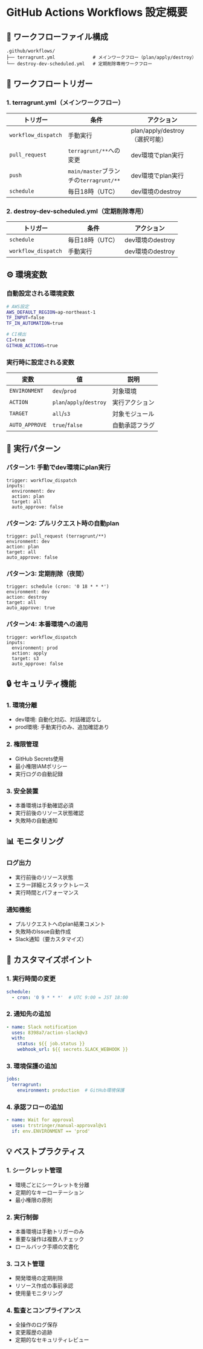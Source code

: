 # GitHub Actions Workflows 設定概要

## 📁 ワークフローファイル構成

```
.github/workflows/
├── terragrunt.yml              # メインワークフロー（plan/apply/destroy）
└── destroy-dev-scheduled.yml   # 定期削除専用ワークフロー
```

## 🔄 ワークフロートリガー

### 1. terragrunt.yml（メインワークフロー）

| トリガー | 条件 | アクション |
|---------|------|----------|
| `workflow_dispatch` | 手動実行 | plan/apply/destroy（選択可能） |
| `pull_request` | `terragrunt/**`への変更 | dev環境でplan実行 |
| `push` | `main/master`ブランチの`terragrunt/**` | dev環境でplan実行 |
| `schedule` | 毎日18時（UTC） | dev環境のdestroy |

### 2. destroy-dev-scheduled.yml（定期削除専用）

| トリガー | 条件 | アクション |
|---------|------|----------|
| `schedule` | 毎日18時（UTC） | dev環境のdestroy |
| `workflow_dispatch` | 手動実行 | dev環境のdestroy |

## ⚙️ 環境変数

### 自動設定される環境変数

```bash
# AWS設定
AWS_DEFAULT_REGION=ap-northeast-1
TF_INPUT=false
TF_IN_AUTOMATION=true

# CI検出
CI=true
GITHUB_ACTIONS=true
```

### 実行時に設定される変数

| 変数 | 値 | 説明 |
|-----|----|----|
| `ENVIRONMENT` | `dev`/`prod` | 対象環境 |
| `ACTION` | `plan`/`apply`/`destroy` | 実行アクション |
| `TARGET` | `all`/`s3` | 対象モジュール |
| `AUTO_APPROVE` | `true`/`false` | 自動承認フラグ |

## 🎯 実行パターン

### パターン1: 手動でdev環境にplan実行
```
trigger: workflow_dispatch
inputs:
  environment: dev
  action: plan
  target: all
  auto_approve: false
```

### パターン2: プルリクエスト時の自動plan
```
trigger: pull_request (terragrunt/**)
environment: dev
action: plan
target: all
auto_approve: false
```

### パターン3: 定期削除（夜間）
```
trigger: schedule (cron: '0 18 * * *')
environment: dev
action: destroy
target: all
auto_approve: true
```

### パターン4: 本番環境への適用
```
trigger: workflow_dispatch
inputs:
  environment: prod
  action: apply
  target: s3
  auto_approve: false
```

## 🔒 セキュリティ機能

### 1. 環境分離
- dev環境: 自動化対応、対話確認なし
- prod環境: 手動実行のみ、追加確認あり

### 2. 権限管理
- GitHub Secrets使用
- 最小権限IAMポリシー
- 実行ログの自動記録

### 3. 安全装置
- 本番環境は手動確認必須
- 実行前後のリソース状態確認
- 失敗時の自動通知

## 📊 モニタリング

### ログ出力
- 実行前後のリソース状態
- エラー詳細とスタックトレース
- 実行時間とパフォーマンス

### 通知機能
- プルリクエストへのplan結果コメント
- 失敗時のIssue自動作成
- Slack通知（要カスタマイズ）

## 🚀 カスタマイズポイント

### 1. 実行時間の変更
```yaml
schedule:
  - cron: '0 9 * * *'  # UTC 9:00 = JST 18:00
```

### 2. 通知先の追加
```yaml
- name: Slack notification
  uses: 8398a7/action-slack@v3
  with:
    status: ${{ job.status }}
    webhook_url: ${{ secrets.SLACK_WEBHOOK }}
```

### 3. 環境保護の追加
```yaml
jobs:
  terragrunt:
    environment: production  # GitHub環境保護
```

### 4. 承認フローの追加
```yaml
- name: Wait for approval
  uses: trstringer/manual-approval@v1
  if: env.ENVIRONMENT == 'prod'
```

## 💡 ベストプラクティス

### 1. シークレット管理
- 環境ごとにシークレットを分離
- 定期的なキーローテーション
- 最小権限の原則

### 2. 実行制御
- 本番環境は手動トリガーのみ
- 重要な操作は複数人チェック
- ロールバック手順の文書化

### 3. コスト管理
- 開発環境の定期削除
- リソース作成の事前承認
- 使用量モニタリング

### 4. 監査とコンプライアンス
- 全操作のログ保存
- 変更履歴の追跡
- 定期的なセキュリティレビュー
